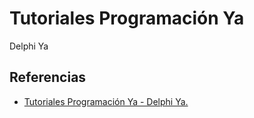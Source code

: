 # Tutoriales Programación Ya

Delphi Ya

## Referencias

* [Tutoriales Programación Ya - Delphi Ya.](https://www.tutorialesprogramacionya.com/delphiya/)
